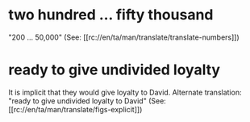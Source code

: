 # two hundred ... fifty thousand

"200 ... 50,000" (See: [[rc://en/ta/man/translate/translate-numbers]])

# ready to give undivided loyalty

It is implicit that they would give loyalty to David. Alternate translation: "ready to give undivided loyalty to David" (See: [[rc://en/ta/man/translate/figs-explicit]])

